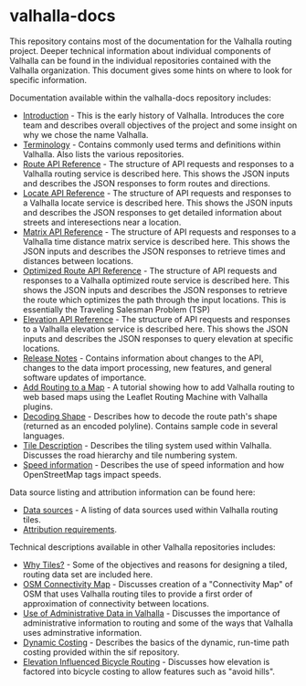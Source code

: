 # valhalla-docs
This repository contains most of the documentation for the Valhalla routing project. Deeper technical information about individual components of Valhalla can be found in the individual repositories contained with the Valhalla organization. This document gives some hints on where to look for specific information.

Documentation available within the valhalla-docs repository includes:

- [Introduction](./valhalla-intro.md) - This is the early history of Valhalla. Introduces the core team and describes overall objectives of the project and some insight on why we chose the name Valhalla.
- [Terminology](./terminology.md) - Contains commonly used terms and definitions within Valhalla. Also lists the various repositories.
- [Route API Reference](./turn-by-turn/api-reference.md) - The structure of API requests and responses to a Valhalla routing service is described here. This shows the JSON inputs and describes the JSON responses to form routes and directions.
- [Locate API Reference](./locate/api-reference.md) - The structure of API requests and responses to a Valhalla locate service is described here. This shows the JSON inputs and describes the JSON responses to get detailed information about streets and interesections near a location.
- [Matrix API Reference](./matrix/api-reference.md) - The structure of API requests and responses to a Valhalla time distance matrix service is described here. This shows the JSON inputs and describes the JSON responses to retrieve times and distances between locations.
- [Optimized Route API Reference](./optimized/api-reference.md) - The structure of API requests and responses to a Valhalla optimized route service is described here. This shows the JSON inputs and describes the JSON responses to retrieve the route which optimizes the path through the input locations. This is essentially the Traveling Salesman Problem (TSP)
- [Elevation API Reference](./elevation/api-reference.md) - The structure of API requests and responses to a Valhalla elevation service is described here. This shows the JSON inputs and describes the JSON responses to query elevation at specific locations.
- [Release Notes](./release-notes.md) - Contains information about changes  to the API, changes to the data import processing, new features, and general software updates of importance.
- [Add Routing to a Map](./add-routing-to-a-map.md) - A tutorial showing how to add Valhalla routing to web based maps using the Leaflet Routing Machine with Valhalla plugins.
- [Decoding Shape](./decoding.md) - Describes how to decode the route path's shape (returned as an encoded polyline). Contains sample code in several languages.
- [Tile Description](./tiles.md) - Describes the tiling system used within Valhalla. Discusses the road hierarchy and tile numbering system.
- [Speed information](./speeds.md) - Describes the use of speed information and how OpenStreetMap tags impact speeds.

Data source listing and attribution information can be found here:

- [Data sources](../../../valhalla/blob/master/docs/mjolnir/data_sources.md) - A listing of data sources used within Valhalla routing tiles.
- [Attribution requirements](../../../valhalla/blob/master/docs/mjolnir/attribution.md).

Technical descriptions available in other Valhalla repositories includes:

- [Why Tiles?](../../../valhalla/blob/master/docs/mjolnir/why_tiles.md) - Some of the objectives and reasons for designing a tiled, routing data set are included here.
- [OSM Connectivity Map](../../../mjolnir/blob/master/docs/connectivity.md) - Discusses creation of a "Connectivity Map" of OSM that uses Valhalla routing tiles to provide a first order of approximation of connectivity between locations.
- [Use of Administrative Data in Valhalla](../../../valhalla/blob/master/docs/mjolnir/admins.md) - Discusses the importance of administrative information to routing and some of the ways that Valhalla uses adminstrative information.
- [Dynamic Costing](../../../valhalla/blob/master/docs/sif/dynamic-costing.md) - Describes the basics of the dynamic, run-time path costing provided within the sif repository.
- [Elevation Influenced Bicycle Routing](../../../valhalla/blob/master/docs/sif/elevation_costing.md) - Discusses how elevation is factored into bicycle costing to allow features such as "avoid hills".
